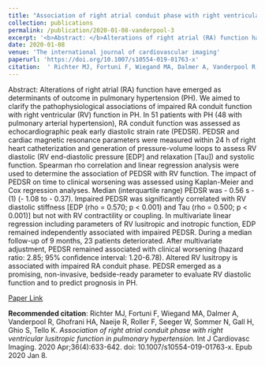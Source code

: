 ```yaml
--- 
title: "Association of right atrial conduit phase with right ventricular lusitropic function in pulmonary hypertension." 
collection: publications 
permalink: /publication/2020-01-08-vanderpool-3 
excerpt: '<b>Abstract: </b>Alterations of right atrial (RA) function have emerged as determinants of outcome in pulmonary hypertension (PH). We aimed to clarify the pathophysiological associations of impaired RA conduit function with right ventricular (RV) function in PH. In 51 patients with PH (48 with pulmonary arterial hypertension), RA [...]' 
date: 2020-01-08 
venue: 'The international journal of cardiovascular imaging' 
paperurl: 'https://doi.org/10.1007/s10554-019-01763-x' 
citation:  ' Richter MJ, Fortuni F, Wiegand MA, Dalmer A, Vanderpool R, Ghofrani HA, Naeije R, Roller F, Seeger W, Sommer N, Gall H, Ghio S, Tello K. <i>Association of right atrial conduit phase with right ventricular lusitropic function in pulmonary hypertension.</i> Int J Cardiovasc Imaging. 2020 Apr;36(4):633-642. doi: 10.1007/s10554-019-01763-x. Epub 2020 Jan 8.' 
--- 
```

Abstract:  Alterations of right atrial (RA) function have emerged as determinants of outcome in pulmonary hypertension (PH). We aimed to clarify the pathophysiological associations of impaired RA conduit function with right ventricular (RV) function in PH. In 51 patients with PH (48 with pulmonary arterial hypertension), RA conduit function was assessed as echocardiographic peak early diastolic strain rate (PEDSR). PEDSR and cardiac magnetic resonance parameters were measured within 24 h of right heart catheterization and generation of pressure-volume loops to assess RV diastolic (RV end-diastolic pressure [EDP] and relaxation [Tau]) and systolic function. Spearman rho correlation and linear regression analysis were used to determine the association of PEDSR with RV function. The impact of PEDSR on time to clinical worsening was assessed using Kaplan-Meier and Cox regression analyses. Median (interquartile range) PEDSR was - 0.56 s - (1) (- 1.08 to - 0.37). Impaired PEDSR was significantly correlated with RV diastolic stiffness [EDP (rho = 0.570; p < 0.001) and Tau (rho = 0.500; p < 0.001)] but not with RV contractility or coupling. In multivariate linear regression including parameters of RV lusitropic and inotropic function, EDP remained independently associated with impaired PEDSR. During a median follow-up of 9 months, 23 patients deteriorated. After multivariate adjustment, PEDSR remained associated with clinical worsening (hazard ratio: 2.85; 95% confidence interval: 1.20-6.78). Altered RV lusitropy is associated with impaired RA conduit phase. PEDSR emerged as a promising, non-invasive, bedside-ready parameter to evaluate RV diastolic function and to predict prognosis in PH.  
 
[Paper Link](https://doi.org/10.1007/s10554-019-01763-x) 
 
<b>Recommended citation</b>:  Richter MJ, Fortuni F, Wiegand MA, Dalmer A, Vanderpool R, Ghofrani HA, Naeije R, Roller F, Seeger W, Sommer N, Gall H, Ghio S, Tello K. <i>Association of right atrial conduit phase with right ventricular lusitropic function in pulmonary hypertension.</i> Int J Cardiovasc Imaging. 2020 Apr;36(4):633-642. doi: 10.1007/s10554-019-01763-x. Epub 2020 Jan 8. 
